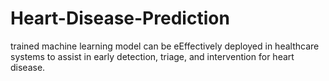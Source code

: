 # Heart-Disease-Prediction
trained machine learning model can be eEffectively deployed in healthcare systems to assist in early detection, triage, and intervention for heart disease.
